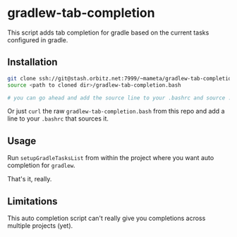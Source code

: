 # gradlew-tab-completion

This script adds tab completion for gradle based on the current tasks configured in gradle.

## Installation

```bash
git clone ssh://git@stash.orbitz.net:7999/~mameta/gradlew-tab-completion.git
source <path to cloned dir>/gradlew-tab-completion.bash

# you can go ahead and add the source line to your .bashrc and source .bashrc
```

Or just `curl` the raw `gradlew-tab-completion.bash` from this repo and add a line to your `.bashrc` that sources it.

## Usage

Run `setupGradleTasksList` from within the project where you want auto completion for `gradlew`.

That's it, really.

## Limitations

This auto completion script can't really give you completions across multiple projects (yet).